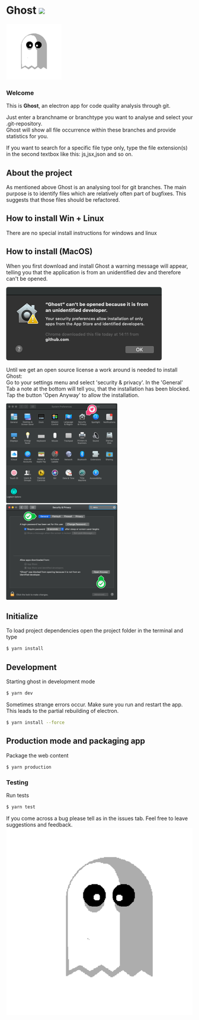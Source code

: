 # Ghost <img src="https://travis-ci.com/sprinteins/ghost.svg?branch=master" height="20px" />

<img src="./public/assets/ghost_pacman.png" height="150px" />

### Welcome

<p>
  This is <b>Ghost</b>, an electron app for code quality analysis through git.
</p>
<p>
  Just enter a branchname or branchtype you want to analyse and select your .git-repository.<br>
  Ghost will show all file occurrence within these branches and provide statistics for you.

If you want to search for a specific file type only, type the file extension(s) in the second textbox like this: js,jsx,json and so on.

</p>

## About the project

<p>
As mentioned above Ghost is an analysing tool for git branches. The main purpose is to identify files which are relatively often part of bugfixes. This suggests that those files should be refactored.
</p>

## How to install Win + Linux

<p> There are no special install instructions for windows and linux</p>

## How to install (MacOS)

<p> When you first download and install Ghost a warning message will appear, telling you that the application is from an unidentified dev and therefore can't be opened. </p>

<img src="./public/assets/cant_be_opened.png">

<p> Until we get an open source license a work around is needed to install Ghost: <br>
Go to your settings menu and select 'security & privacy'. In the 'General' Tab a note at the bottom will tell you, that the installation has been blocked. Tap the button 'Open Anyway' to allow the installation. </p>

<img src="./public/assets/general_settings.png">
<img src="./public/assets/security_and_privacy.png">

## Initialize

To load project dependencies open the project folder in the terminal and type

```bash
$ yarn install
```

## Development

Starting ghost in development mode

```bash
$ yarn dev
```

Sometimes strange errors occur. Make sure you run and restart the app. This leads to the partial rebuilding of electron.

```bash
$ yarn install --force
```

## Production mode and packaging app

Package the web content

```bash
$ yarn production
```

### Testing

Run tests

```bash
$ yarn test
```

If you come across a bug please tell as in the issues tab.
Feel free to leave suggestions and feedback.
![](./public/assets/ghost_pacman_gif.gif)
